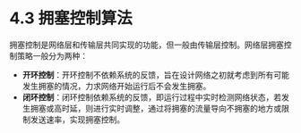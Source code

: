 # 4.3 拥塞控制算法

拥塞控制是网络层和传输层共同实现的功能，但一般由传输层控制。网络层拥塞控制策略一般分为两种：

+ **开环控制**：开环控制不依赖系统的反馈，旨在设计网络之初就考虑到所有可能发生拥塞的情况，力求网络开始运行后不会发生拥塞。
+ **闭环控制**：闭环控制依赖系统的反馈，即运行过程中实时检测网络状态，若发生拥塞或高时延，则进行实时调整，通过将拥塞的流量导向不拥塞的地方或限制发送速率，实现拥塞控制。